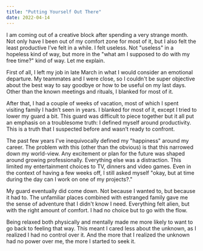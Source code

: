 ```yaml
---
title: "Putting Yourself Out There"
date: 2022-04-14
---
```


I am coming out of a creative block after spending a very strange month.
Not only have I been out of my comfort zone for most of it, but I also felt
the least productive I’ve felt in a while. I felt useless. Not "useless" in a
hopeless kind of way, but more in the "what am I supposed to do with my free
time?" kind of way. Let me explain.

First of all, I left my job in late March in what I would consider an emotional
departure. My teammates and I were close, so I couldn't be super objective
about the best way to say goodbye or how to be useful on my last days. Other
than the known meetings and rituals, I blanked for most of it.

After that, I had a couple of weeks of vacation, most of which I spent visiting
family I hadn’t seen in years. I blanked for most of it, except I tried to
lower my guard a bit. This guard was difficult to piece together but it all put
an emphasis on a troublesome truth: I defined myself around productivity. This
is a truth that I suspected before and wasn’t ready to confront.

The past few years I’ve inequivocally defined my "happiness" around my career.
The problem with this (other than the obvious) is that this narrowed down my
world-view. Any excitement or plan for the future was shaped around growing
professionally. Everything else was a distraction. This limited my entertainment
choices to TV, dinners and video games. Even in the context of having a few
weeks off, I still asked myself "okay, but at time during the day can I work
on one of my projects?."

My guard eventually did come down. Not because I wanted to, but because it had
to. The unfamiliar places combined with estranged family gave me the sense of
adventure that I didn't know I need. Everything felt alien, but with the right
amount of comfort. I had no choice but to go with the flow.

Being relaxed both physically and mentally made me more likely to want
to go back to feeling that way. This meant I cared less about the unknown, as I
realized I had no control over it. And the more that I realized the unknown had
no power over me, the more I started to seek it.
